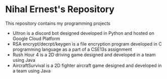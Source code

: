 # Nihal Ernest's Repository
This repository contains my programming projects

- Ultron is a discord bot designed developed in Python and hosted on Google Cloud Platform
- RSA encrypt/decrpt/keygen is a file encryption program developed in C programming language as a part of a CSE13s assignment
- Rush Hour 4 is a 2D driving game designed and developed in a team using Java
- AircraftSurvival is a 2D fighter aircraft game designed and developed in a team using Java
